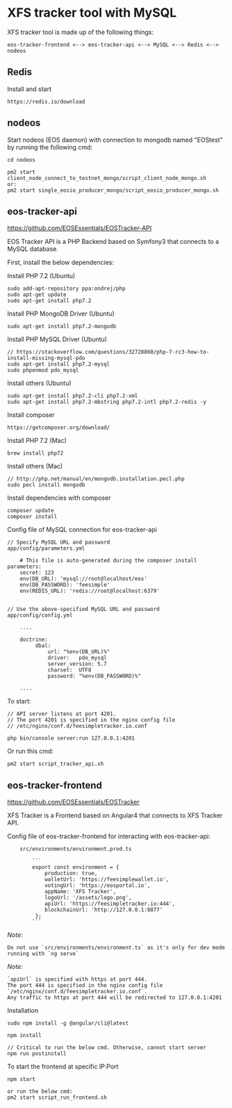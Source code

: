 # XFS tracker tool with MySQL

XFS tracker tool is made up of the following things:

    eos-tracker-frontend <--> eos-tracker-api <--> MySQL <--> Redis <--> nodeos

## Redis

Install and start

    https://redis.io/download


## nodeos

Start nodeos (EOS daemon) with connection to mongodb named "EOStest"
by running the following cmd:

    cd nodeos

    pm2 start client_node_connect_to_testnet_mongo/script_client_node_mongo.sh
    or:
    pm2 start single_eosio_producer_mongo/script_eosio_producer_mongo.sh

## eos-tracker-api

https://github.com/EOSEssentials/EOSTracker-API

EOS Tracker API is a PHP Backend based on Symfony3 that connects to a MySQL database.

First, install the below dependencies:

Install PHP 7.2 (Ubuntu)

    sudo add-apt-repository ppa:ondrej/php
    sudo apt-get update
    sudo apt-get install php7.2

Install PHP MongoDB Driver (Ubuntu)

    sudo apt-get install php7.2-mongodb

Install PHP MySQL Driver (Ubuntu)

    // https://stackoverflow.com/questions/32728860/php-7-rc3-how-to-install-missing-mysql-pdo
    sudo apt-get install php7.2-mysql
    sudo phpenmod pdo_mysql

Install others (Ubuntu)

    sudo apt-get install php7.2-cli php7.2-xml
    sudo apt-get install php7.2-mbstring php7.2-intl php7.2-redis -y

 Install composer

    https://getcomposer.org/download/

Install PHP 7.2 (Mac)

    brew install php72

Install others (Mac)

    // http://php.net/manual/en/mongodb.installation.pecl.php
    sudo pecl install mongodb


Install dependencies with composer

    composer update
    composer install


Config file of MySQL connection for eos-tracker-api

    // Specify MySQL URL and password
    app/config/parameters.yml

        # This file is auto-generated during the composer install parameters:
        secret: 123
        env(DB_URL): 'mysql://root@localhost/eos'
        env(DB_PASSWORD): 'feesimple'
        env(REDIS_URL): 'redis://root@localhost:6379'


    // Use the above-specified MySQL URL and password
    app/config/config.yml

        ....

        doctrine:
             dbal:
                 url: "%env(DB_URL)%"
                 driver:   pdo_mysql
                 server_version: 5.7
                 charset:  UTF8
                 password: "%env(DB_PASSWORD)%"

        ....


To start:

    // API server listens at port 4201.
    // The port 4201 is specified in the nginx config file
    // /etc/nginx/conf.d/feesimpletracker.io.conf

    php bin/console server:run 127.0.0.1:4201

Or run this cmd:

    pm2 start script_tracker_api.sh


## eos-tracker-frontend

https://github.com/EOSEssentials/EOSTracker

XFS Tracker is a Frontend based on Angular4 that connects to XFS Tracker API.

Config file of eos-tracker-frontend for interacting with eos-tracker-api:

        src/environments/environment.prod.ts

            ```
            export const environment = {
                production: true,
                walletUrl: 'https://feesimplewallet.io',
                votingUrl: 'https://eosportal.io',
                appName: 'XFS Tracker',
                logoUrl: '/assets/logo.png',
                apiUrl: 'https://feesimpletracker.io:444',
                blockchainUrl: 'http://127.0.0.1:8877'
             };
            ```

*Note:*

    Do not use `src/environments/environment.ts` as it's only for dev mode running with `ng serve`

*Note:*

    `apiUrl` is specified with https at port 444.
    The port 444 is specified in the nginx config file
    `/etc/nginx/conf.d/feesimpletracker.io.conf`.
    Any traffic to https at port 444 will be redirected to 127.0.0.1:4201


Installation

    sudo npm install -g @angular/cli@latest

    npm install

    // Critical to run the below cmd. Otherwise, cannot start server
    npm run postinstall

To start the frontend at specific IP:Port

    npm start

    or run the below cmd:
    pm2 start script_run_frontend.sh
